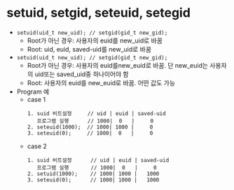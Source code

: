 # setuid, setgid, seteuid, setegid
* `setuid(uid_t new_uid); // setgid(gid_t new_gid);`
  * Root가 아닌 경우: 사용자의 euid를 new_uid로 바꿈
  * Root: uid, euid, saved-uid를 new_uid로 바꿈
* `setuid(uid_t new_uid); // setgid(gid_t new_gid);`
  * Root가 아닌 경우: 사용자의 euid를new_euid로 바꿈. 단 new_euid는 사용자의 uid또는 saved_uid중 하나이어야 함
  * Root: 사용자의 euid를 new_euid로 바꿈. 어떤 값도 가능
* Program 예
  * case 1
    ```
    1. suid 비트설정     // uid | euid | saved-uid
       프로그램 실행      // 1000|  0   |     0
    2. seteuid(1000);  // 1000| 1000 |     0
    3. seteuid(0);     // 1000|  0   |     0
    ```
  * case 2
    ```
    1. suid 비트설정      // uid | euid | saved-uid
       프로그램 실행       // 1000|  0   |     0
    2. setuid(1000);    // 1000| 1000 |   1000
    3. seteuid(0);      // 1000| 1000 |   1000
    ```
